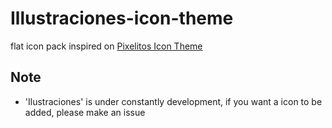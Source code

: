 # Illustraciones-icon-theme
 flat icon pack inspired on <a href="https://github.com/ItzSelenux/pixelitos-icon-theme">Pixelitos Icon Theme</a>
  ## Note
  - 'Ilustraciones' is under constantly development,
 if you want a icon to be added, please make an issue
